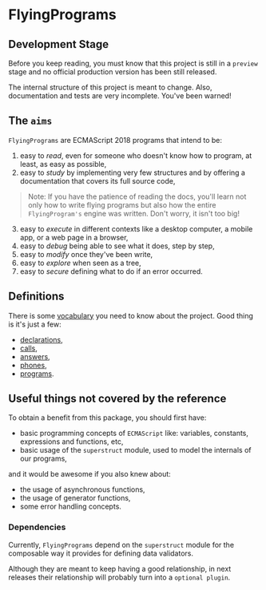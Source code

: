 # FlyingPrograms

## Development Stage

Before you keep reading, you must know that this project is still in a
`preview` stage and no official production version has been still released.

The internal structure of this project is meant to change. Also, documentation
and tests are very incomplete. You've been warned!

## The `aims`

`FlyingPrograms` are ECMAScript 2018 programs that intend to be:

1. easy to *read*, even for someone who doesn't know how to program,
   at least, as easy as possible,
2. easy to *study* by implementing very few structures and by offering
   a documentation that covers its full source code,

> Note: If you have the patience of reading the docs, you'll learn not only
> how to write flying programs but also how the entire `FlyingProgram's` engine
> was written. Don't worry, it isn't too big!

3. easy to *execute* in different contexts like a desktop computer,
   a mobile app, or a web page in a browser,
4. easy to *debug* being able to see what it does, step by step,
5. easy to *modify* once they've been write,
6. easy to *explore* when seen as a tree,
7. easy to *secure* defining what to do if an error occurred.

## Definitions

There is some [vocabulary]("./src/struct/definitions") you need to know about
the project. Good thing is it's just a few:

* [declarations]("./docs/definitions.md#declarations"),
* [calls]("./docs/definitions.md#calls"),
* [answers]("./docs/definitions.md#answers"),
* [phones]("./docs/definitions.md#phones"),
* [programs]("./docs/definitions.md#programs").

## Useful things not covered by the reference

To obtain a benefit from this package, you should first have:

* basic programming concepts of `ECMAScript` like: variables, constants,
expressions and functions, etc,
* basic usage of the `superstruct` module, used to model the internals of
our programs,

and it would be awesome if you also knew about:

* the usage of asynchronous functions,
* the usage of generator functions,
* some error handling concepts.

### Dependencies

Currently, `FlyingPrograms` depend on the `superstruct` module for the
composable way it provides for defining data validators.

Although they are meant to keep having a good relationship, in next releases
their relationship will probably turn into a `optional plugin`.
